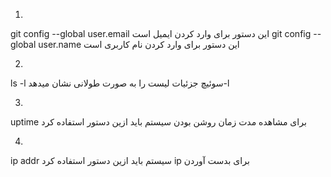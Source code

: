 1)
git config --global user.email                این دستور برای وارد کردن ایمیل است
git config --global user.name             این دستور برای وارد کردن نام کاربری است


2)
ls -l                           سوئیچ جزئیات لیست را به صورت طولانی نشان میدهد-l


3)
uptime           برای مشاهده مدت زمان روشن بودن سیستم باید ازین دستور استفاده کرد


 4)
 ip addr                     سیستم باید ازین دستور استفاده کرد ip برای بدست آوردن

